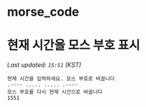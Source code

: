# morse_code
# 현재 시간을 모스 부호 표시
<!-- MORSE_TIME_START -->
_Last updated: `15:51` (KST)_

```
현재 시간을 입력하세요. 모스 부호로 바꿉니다
.---- ..... ..... .----
모스 부호를 다시 현재 시간으로 바꿉니다
1551
```
<!-- MORSE_TIME_END -->
